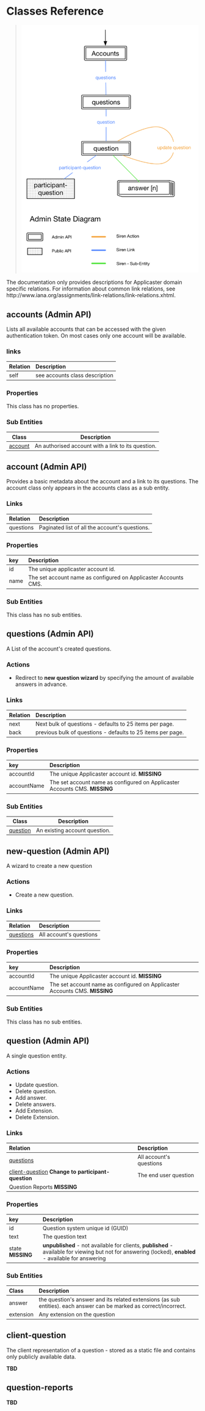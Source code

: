 # Classes Reference
> ![question-service-admin-state-diagram](images/question-service-admin-state-diagram.png)

<aside class="notice">
The documentation only provides descriptions for Applicaster domain specific relations. For information about common link relations, see http://www.iana.org/assignments/link-relations/link-relations.xhtml.
</aside>

## accounts (Admin API)

Lists all available accounts that can be accessed with the given authentication
token.
On most cases only one account will be available.

### links
| Relation | Description |
| :-- | :-- |
| self | see accounts class description |


### Properties

This class has no properties.

### Sub Entities

| Class | Description |
| -- | -- |
| [account](#account-admin-api-) | An authorised account with a link to its question.


## account (Admin API)

Provides a basic metadata about the account and a link to its questions. The account class only appears in the accounts class as a sub entity.
### Links

| Relation | Description |
| :-- | :-- |
| questions | Paginated list of all the account's questions. |

### Properties

| key | Description  |
| :-- | :-- |
| id | The unique applicaster account id.|
| name | The set account name as configured on Applicaster Accounts CMS. |

### Sub Entities

This class has no sub entities.

## questions (Admin API)

A List of the account's created questions.

### Actions

* Redirect to **new question wizard** by specifying the amount of available answers in advance.

### Links

| Relation | Description |
| :-- | :-- |
| next | Next bulk of questions - defaults to 25 items per page. |
| back | previous bulk of questions - defaults to 25 items per page. |

### Properties

| key | Description  |
| :-- | :-- |
| accountId | The unique Applicaster account id. **MISSING**|
| accountName | The set account name as configured on Applicaster Accounts CMS. **MISSING** |

### Sub Entities

| Class | Description |
| -- | -- |
| [question](#question-admin-api-) | An existing account question.


## new-question (Admin API)


A wizard to create a new question

### Actions

* Create a new question.

### Links

| Relation | Description |
| :-- | :-- |
| [questions](#questions-admin-api-) | All account's questions |


### Properties

| key | Description  |
| :-- | :-- |
| accountId | The unique Applicaster account id. **MISSING**|
| accountName | The set account name as configured on Applicaster Accounts CMS. **MISSING** |

### Sub Entities

This class has no sub entities.

## question (Admin API)

A single question entity.

### Actions

* Update question.
* Delete question.
* Add answer.
* Delete answers.
* Add Extension.
* Delete Extension.

### Links

| Relation | Description |
| :-- | :-- |
| [questions](#questions-admin-api-) | All account's questions |
| [client-question](client-question) **Change to participant-question** | The end user question|
| Question Reports **MISSING** | ||


### Properties

| key | Description  |
| :-- | :-- |
| id | Question system unique id (GUID)|
| text | The question text |
| state **MISSING** | **unpublished** - not available for clients, **published** - available for viewing but not for answering (locked), **enabled** - available for answering |


### Sub Entities

| Class | Description |
| :-- | :-- |
| answer | the question's answer and its related extensions (as sub entities). each answer can be marked as correct/incorrect. |
| extension | Any extension on the question |


## client-question
The client representation of a question - stored as a static file and contains only publicly available data.

**TBD**

## question-reports

**TBD**

